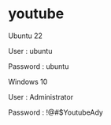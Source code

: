# youtube

Ubuntu 22

User : ubuntu

Password : ubuntu

Windows 10

User : Administrator

Password : !@#$YoutubeAdy
